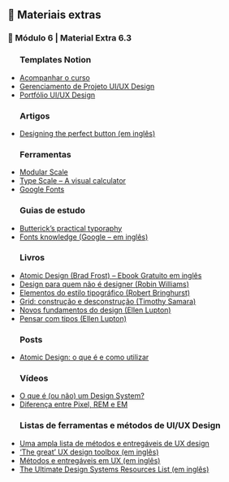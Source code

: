 <h2 dir="auto"> 🔗 Materiais extras </h2>

<h3 dir="auto"> 🔶 Módulo 6 | Material Extra 6.3 </h3>
<ul dir="auto">

<h3> Templates Notion </h3>
    <li><a href="https://www.notion.so/Bootcampinho-UI-UX-476028b04b214c419d23158f612d91af"> Acompanhar o curso </a></li>
    <li><a href="https://sheisacreative.notion.site/Nome-do-Projeto-Bootcampinho-UI-UX-29cc67452d274688b297ed51cb95ee04"> Gerenciamento de Projeto UI/UX Design </a></li>
    <li><a href="https://sheisacreative.notion.site/UI-UX-Designer-Bootcampinho-UI-UX-015ec666dd424e398492074e277b748e"> Portfólio UI/UX Design </a></li> 

<h3> Artigos </h3>
    <li><a href="https://wix-ux.com/designing-the-perfect-button-e77ec1f32ee5?gi=fe60f80e54b5"> Designing the perfect button (em inglês) </a></li>

<h3> Ferramentas </h3>
    <li><a href="https://www.modularscale.com/"> Modular Scale </a></li>
    <li><a href="https://type-scale.com/"> Type Scale – A visual calculator </a></li>
    <li><a href="https://fonts.google.com/"> Google Fonts </a></li>

<h3> Guias de estudo </h3>
    <li><a href="https://practicaltypography.com/"> Butterick’s practical typoraphy </a></li>
    <li><a href="https://fonts.google.com/"> Fonts knowledge (Google – em inglês) </a></li>

<h3> Livros </h3>
    <li><a href="https://"> Atomic Design (Brad Frost) – Ebook Gratuito em inglês </a></li>
    <li><a href="https://"> Design para quem não é designer (Robin Williams) </a></li>
    <li><a href="https://"> Elementos do estilo tipográfico (Robert Bringhurst) </a></li>
    <li><a href="https://"> Grid: construção e desconstrução (Timothy Samara) </a></li>
    <li><a href="https://"> Novos fundamentos do design (Ellen Lupton) </a></li>
    <li><a href="https://"> Pensar com tipos (Ellen Lupton) </a></li>

<h3> Posts </h3>
    <li><a href="https://www.instagram.com/p/CR2DbXHNCVA/?utm_source=ig_embed&ig_rid=5bf0b988-1f35-4b30-ba5d-a9a5666f06d9"> Atomic Design: o que é e como utilizar </a></li>

<h3> Vídeos </h3>
    <li><a href="https://www.youtube.com/watch?v=OlxR2076xvw"> O que é (ou não) um Design System? </a></li>
    <li><a href="https://www.youtube.com/watch?v=e25qDU890Xw"> Diferença entre Pixel, REM e EM </a></li>

<h3> Listas de ferramentas e métodos de UI/UX Design </h3>
    <li><a href="https://brasil.uxdesign.cc/uma-ampla-lista-de-m%C3%A9todos-e-entreg%C3%A1veis-de-ux-design-7b83a859d234"> Uma ampla lista de métodos e entregáveis de UX design </a></li>
    <li><a href="https://uxdesign.cc/the-great-ux-design-toolbox-fc0f28d7e976"> ‘The great’ UX design toolbox (em inglês) </a></li>
    <li><a href="https://miro.com/app/board/o9J_ktZHnRA=/"> Métodos e entregáveis em UX (em inglês) </a></li>
    <li><a href="https://designstrategy.guide/design-management/the-ultimate-design-systems-resources-list/"> The Ultimate Design Systems Resources List (em inglês) </a></li>







</ul>